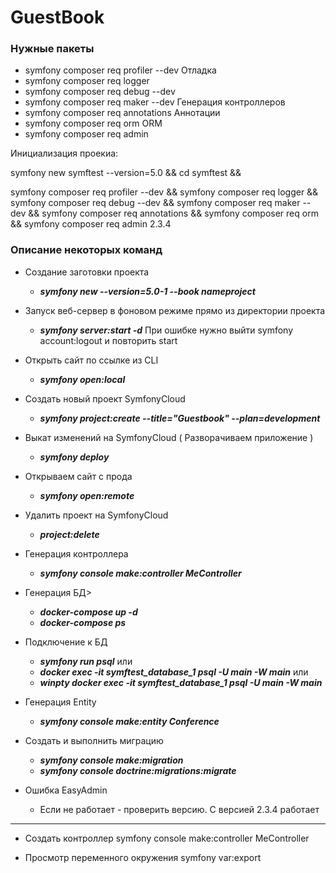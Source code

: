 GuestBook
=======================

### Нужные пакеты ###

- symfony composer req profiler --dev                 Отладка
- symfony composer req logger
- symfony composer req debug --dev
- symfony composer req maker --dev                    Генерация контроллеров
- symfony composer req annotations                    Аннотации
- symfony composer req orm                            ORM
- symfony composer req admin

Инициализация проекиа:

symfony new symftest --version=5.0 &&
cd symftest &&

symfony composer req profiler --dev &&
symfony composer req logger &&
symfony composer req debug --dev &&
symfony composer req maker --dev &&
symfony composer req annotations &&
symfony composer req orm &&
symfony composer req admin 2.3.4


### Описание некоторых команд ###

* Создание заготовки проекта
    * ***symfony new --version=5.0-1 --book nameproject***
    
* Запуск веб-сервер в фоновом режиме прямо из директории проекта
    * ***symfony server:start -d***
    При ошибке нужно выйти symfony account:logout и повторить start

* Открыть сайт по ссылке из CLI
    * ***symfony open:local***

* Создать новый проект SymfonyCloud
    * ***symfony project:create --title="Guestbook" --plan=development***

* Выкат изменений на SymfonyCloud ( Разворачиваем приложение )
    * ***symfony deploy***

* Открываем сайт с прода
    * ***symfony open:remote***

* Удалить проект на SymfonyCloud
    * ***project:delete***

* Генерация контроллера
    * ***symfony console make:controller MeController***
    
* Генерация БД>
    * ***docker-compose up -d***
    * ***docker-compose ps***
    
* Подключение к БД
    * ***symfony run psql***    или
    * ***docker exec -it symftest_database_1 psql -U main -W main***   или    
    * ***winpty docker exec -it symftest_database_1 psql -U main -W main***    
    
* Генерация Entity
    * ***symfony console make:entity Conference***  
    
* Создать и выполнить миграцию
    * ***symfony console make:migration***      
    * ***symfony console doctrine:migrations:migrate***      

* Ошибка EasyAdmin 
    *  Если не работает - проверить версию. С версией 2.3.4 работает      


-------------------------------------------------------------------------
*   Создать контроллер
symfony console make:controller MeController

*   Просмотр переменного окружения
symfony var:export